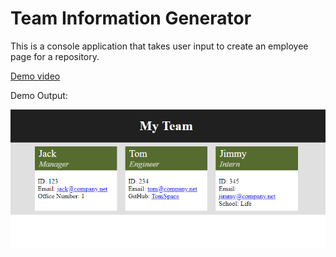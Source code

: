 # Team Information Generator

This is a console application that takes user input to create an employee page for a repository.

[Demo video](https://youtu.be/vl-0HT3Zpew)

Demo Output:

![Snapshot](/snapshot.png?raw=true)
